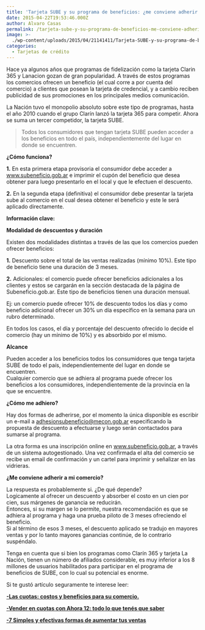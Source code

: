 ```yaml
---
title: 'Tarjeta SUBE y su programa de beneficios: ¿me conviene adherir a mi comercio?'
date: 2015-04-22T19:53:46.000Z
author: Alvaro Casas
permalink: /tarjeta-sube-y-su-programa-de-beneficios-me-conviene-adherir-a-mi-comercio/
image: >-
  ./wp-content/uploads/2015/04/21141411/Tarjeta-SUBE-y-su-programa-de-beneficios-%C2%BFme-conviene-adherir-a-mi-comercio-_Increase-BLOG-Tarjetas-04.jpg
categories:
  - Tarjetas de crédito
---
```

Hace ya algunos años que programas de fidelización como la tarjeta Clarin 365 y Lanacion gozan de gran popularidad. A través de estos programas los comercios ofrecen un beneficio (el cual corre a por cuenta del comercio) a clientes que posean la tarjeta de credencial, y a cambio reciben publicidad de sus promociones en los principales medios comunicación.

La Nación tuvo el monopolio absoluto sobre este tipo de programas, hasta el año 2010 cuando el grupo Clarín lanzó la tarjeta 365 para competir. Ahora se suma un tercer competidor, la tarjeta SUBE.

> Todos los consumidores que tengan tarjeta SUBE pueden acceder a los beneficios en todo el país, independientemente del lugar en donde se encuentren.

**¿Cómo funciona?**

**1.** En esta primera etapa provisoria el consumidor debe acceder a www.subeneficio.gob.ar e imprimir el cupón del beneficio que desea obtener para luego presentarlo en el local y que le efectuen el descuento.

**2.** En la segunda etapa (definitiva) el consumidor debe presentar la tarjeta sube al comercio en el cual desea obtener el beneficio y este le será aplicado directamente.

**Información clave:**

**Modalidad de descuentos y duración**

Existen dos modalidades distintas a través de las que los comercios pueden ofrecer beneficios:

**1.** Descuento sobre el total de las ventas realizadas (mínimo 10%). Este tipo de beneficio tiene una duración de 3 meses.

**2.** Adicionales: el comercio puede ofrecer beneficios adicionales a los clientes y estos se cargarán en la sección destacada de la página de Subeneficio.gob.ar. Este tipo de beneficios tienen una duración mensual.

Ej: un comercio puede ofrecer 10% de descuento todos los días y como beneficio adicional ofrecer un 30% un día específico en la semana para un rubro determinado.

En todos los casos, el día y porcentaje del descuento ofrecido lo decide el comercio (hay un mínimo de 10%) y es absorbido por el mismo.

**Alcance**

Pueden acceder a los beneficios todos los consumidores que tenga tarjeta SUBE de todo el país, independientemente del lugar en donde se encuentren.  
Cualquier comercio que se adhiera al programa puede ofrecer los beneficios a los consumidores, independientemente de la provincia en la que se encuentre.

**¿Cómo me adhiero?**

Hay dos formas de adherirse, por el momento la única disponible es escribir un e-mail a <adhesionsubeneficio@mecon.gob.ar> especificando la propuesta de descuento a efectuarse y luego serán contactados para sumarse al programa.

La otra forma es una inscripción online en www.subeneficio.gob.ar, a través de un sistema autogestionado. Una vez confirmada el alta del comercio se recibe un email de confirmación y un cartel para imprimir y señalizar en las vidrieras.

**¿Me conviene adherir a mi comercio?**

La respuesta es probablemente si. ¿De qué depende?  
Logicamente al ofrecer un descuento y absorber el costo en un cien por cien, sus márgenes de ganancia se reducirán.  
Entonces, si su margen se lo permite, nuestra recomendación es que se adhiera al programa y haga una prueba piloto de 3 meses ofreciendo el beneficio.  
Si al término de esos 3 meses, el descuento aplicado se tradujo en mayores ventas y por lo tanto mayores ganancias continúe, de lo contrario suspéndalo.

Tenga en cuenta que si bien los programas como Clarín 365 y tarjeta La Nación, tienen un número de afiliados considerable, es muy inferior a los 8 millones de usuarios habilitados para participar en el programa de beneficios de SUBE, con lo cual su potencial es enorme.

Si te gustó artículo seguramente te interese leer:

**[-Las cuotas: costos y beneficios para su comercio.](https://www.increasecard.com/las-cuotas-beneficios-y-costos-para-un-comercio/)**

**[-Vender en cuotas con Ahora 12: todo lo que tenés que saber](https://www.increasecard.com/vender-en-cuotas-con-ahora-12-todo-lo-que-tenes-que-saber/)**

**[-7 Simples y efectivas formas de aumentar tus ventas](https://increasecard.com/7-efectivas-formas-de-aumentar-tus-ventas/)**
